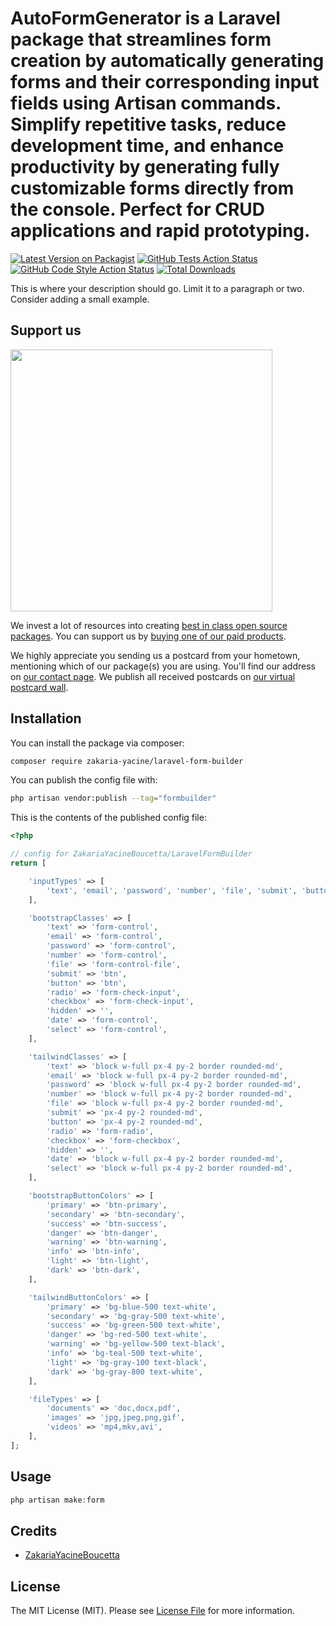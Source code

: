 # AutoFormGenerator is a Laravel package that streamlines form creation by automatically generating forms and their corresponding input fields using Artisan commands. Simplify repetitive tasks, reduce development time, and enhance productivity by generating fully customizable forms directly from the console. Perfect for CRUD applications and rapid prototyping.

[![Latest Version on Packagist](https://img.shields.io/packagist/v/zakaria-yacine/laravel-form-builder.svg?style=flat-square)](https://packagist.org/packages/zakaria-yacine/laravel-form-builder)
[![GitHub Tests Action Status](https://img.shields.io/github/actions/workflow/status/zakaria-yacine/laravel-form-builder/run-tests.yml?branch=main&label=tests&style=flat-square)](https://github.com/zakaria-yacine/laravel-form-builder/actions?query=workflow%3Arun-tests+branch%3Amain)
[![GitHub Code Style Action Status](https://img.shields.io/github/actions/workflow/status/zakaria-yacine/laravel-form-builder/fix-php-code-style-issues.yml?branch=main&label=code%20style&style=flat-square)](https://github.com/zakaria-yacine/laravel-form-builder/actions?query=workflow%3A"Fix+PHP+code+style+issues"+branch%3Amain)
[![Total Downloads](https://img.shields.io/packagist/dt/zakaria-yacine/laravel-form-builder.svg?style=flat-square)](https://packagist.org/packages/zakaria-yacine/laravel-form-builder)

This is where your description should go. Limit it to a paragraph or two. Consider adding a small example.

## Support us

[<img src="https://github-ads.s3.eu-central-1.amazonaws.com/Laravel-Form-Builder.jpg?t=1" width="419px" />](https://spatie.be/github-ad-click/Laravel-Form-Builder)

We invest a lot of resources into creating [best in class open source packages](https://spatie.be/open-source). You can support us by [buying one of our paid products](https://spatie.be/open-source/support-us).

We highly appreciate you sending us a postcard from your hometown, mentioning which of our package(s) you are using. You'll find our address on [our contact page](https://spatie.be/about-us). We publish all received postcards on [our virtual postcard wall](https://spatie.be/open-source/postcards).

## Installation

You can install the package via composer:

```bash
composer require zakaria-yacine/laravel-form-builder
```

You can publish the config file with:

```bash
php artisan vendor:publish --tag="formbuilder"
```

This is the contents of the published config file:

```php
<?php

// config for ZakariaYacineBoucetta/LaravelFormBuilder
return [

    'inputTypes' => [
        'text', 'email', 'password', 'number', 'file', 'submit', 'button', 'radio', 'checkbox', 'hidden', 'date', 'select',
    ],

    'bootstrapClasses' => [
        'text' => 'form-control',
        'email' => 'form-control',
        'password' => 'form-control',
        'number' => 'form-control',
        'file' => 'form-control-file',
        'submit' => 'btn',
        'button' => 'btn',
        'radio' => 'form-check-input',
        'checkbox' => 'form-check-input',
        'hidden' => '',
        'date' => 'form-control',
        'select' => 'form-control',
    ],

    'tailwindClasses' => [
        'text' => 'block w-full px-4 py-2 border rounded-md',
        'email' => 'block w-full px-4 py-2 border rounded-md',
        'password' => 'block w-full px-4 py-2 border rounded-md',
        'number' => 'block w-full px-4 py-2 border rounded-md',
        'file' => 'block w-full px-4 py-2 border rounded-md',
        'submit' => 'px-4 py-2 rounded-md',
        'button' => 'px-4 py-2 rounded-md',
        'radio' => 'form-radio',
        'checkbox' => 'form-checkbox',
        'hidden' => '',
        'date' => 'block w-full px-4 py-2 border rounded-md',
        'select' => 'block w-full px-4 py-2 border rounded-md',
    ],

    'bootstrapButtonColors' => [
        'primary' => 'btn-primary',
        'secondary' => 'btn-secondary',
        'success' => 'btn-success',
        'danger' => 'btn-danger',
        'warning' => 'btn-warning',
        'info' => 'btn-info',
        'light' => 'btn-light',
        'dark' => 'btn-dark',
    ],

    'tailwindButtonColors' => [
        'primary' => 'bg-blue-500 text-white',
        'secondary' => 'bg-gray-500 text-white',
        'success' => 'bg-green-500 text-white',
        'danger' => 'bg-red-500 text-white',
        'warning' => 'bg-yellow-500 text-black',
        'info' => 'bg-teal-500 text-white',
        'light' => 'bg-gray-100 text-black',
        'dark' => 'bg-gray-800 text-white',
    ],

    'fileTypes' => [
        'documents' => 'doc,docx,pdf',
        'images' => 'jpg,jpeg,png,gif',
        'videos' => 'mp4,mkv,avi',
    ],
];

```

## Usage

```php
php artisan make:form
```




## Credits

- [ZakariaYacineBoucetta](https://github.com/zakariayacine)

## License
The MIT License (MIT). Please see [License File](LICENSE.md) for more information.

